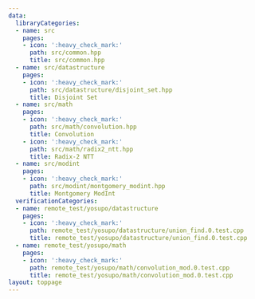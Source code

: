 ```yaml
---
data:
  libraryCategories:
  - name: src
    pages:
    - icon: ':heavy_check_mark:'
      path: src/common.hpp
      title: src/common.hpp
  - name: src/datastructure
    pages:
    - icon: ':heavy_check_mark:'
      path: src/datastructure/disjoint_set.hpp
      title: Disjoint Set
  - name: src/math
    pages:
    - icon: ':heavy_check_mark:'
      path: src/math/convolution.hpp
      title: Convolution
    - icon: ':heavy_check_mark:'
      path: src/math/radix2_ntt.hpp
      title: Radix-2 NTT
  - name: src/modint
    pages:
    - icon: ':heavy_check_mark:'
      path: src/modint/montgomery_modint.hpp
      title: Montgomery ModInt
  verificationCategories:
  - name: remote_test/yosupo/datastructure
    pages:
    - icon: ':heavy_check_mark:'
      path: remote_test/yosupo/datastructure/union_find.0.test.cpp
      title: remote_test/yosupo/datastructure/union_find.0.test.cpp
  - name: remote_test/yosupo/math
    pages:
    - icon: ':heavy_check_mark:'
      path: remote_test/yosupo/math/convolution_mod.0.test.cpp
      title: remote_test/yosupo/math/convolution_mod.0.test.cpp
layout: toppage
---
```

